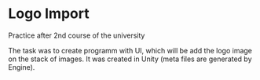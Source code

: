 # Logo Import
Practice after 2nd course of the university

The task was to create programm with UI, which will be add the logo image on the stack of images. It was created in Unity (meta files are generated by Engine).
